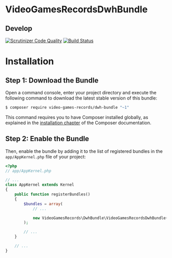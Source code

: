 VideoGamesRecordsDwhBundle
=========================

Develop
-------

[![Scrutinizer Code Quality](https://scrutinizer-ci.com/g/video-games-records/dwh-bundle/badges/quality-score.png?b=develop)](https://scrutinizer-ci.com/g/video-games-records/dwh-bundle/?branch=develop)
[![Build Status](https://scrutinizer-ci.com/g/video-games-records/dwh-bundle/badges/build.png?b=develop)]()

Installation
============

Step 1: Download the Bundle
---------------------------

Open a command console, enter your project directory and execute the
following command to download the latest stable version of this bundle:

```bash
$ composer require video-games-records/dwh-bundle "~1"
```

This command requires you to have Composer installed globally, as explained
in the [installation chapter](https://getcomposer.org/doc/00-intro.md)
of the Composer documentation.

Step 2: Enable the Bundle
-------------------------

Then, enable the bundle by adding it to the list of registered bundles
in the `app/AppKernel.php` file of your project:

```php
<?php
// app/AppKernel.php

// ...
class AppKernel extends Kernel
{
    public function registerBundles()
    {
        $bundles = array(
            // ...

            new VideoGamesRecords\DwhBundle\VideoGamesRecordsDwhBundle(),
        );

        // ...
    }

    // ...
}
```
